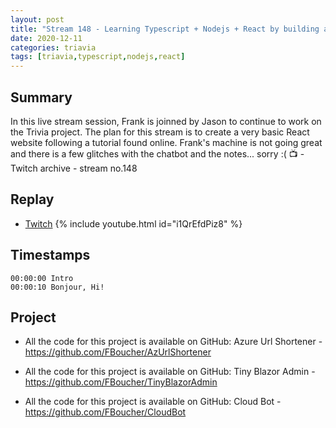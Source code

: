 ```yaml
---
layout: post
title: "Stream 148 - Learning Typescript + Nodejs + React by building a trivia game"
date: 2020-12-11
categories: triavia
tags: [triavia,typescript,nodejs,react]
---
```


## Summary

In this live stream session, Frank is joinned by Jason to continue to work on the Trivia project. The plan for this stream is to create a very basic React website following a tutorial found online. Frank's machine is not going great and there is a few glitches with the chatbot and the notes... sorry :( 📺 - Twitch archive - stream no.148

## Replay

- [Twitch](https://www.twitch.tv/fboucheros)
{% include youtube.html id="i1QrEfdPiz8" %}
<br/><!--more-->

## Timestamps

    00:00:00 Intro
    00:00:10 Bonjour, Hi!


## Project

- All the code for this project is available on GitHub: Azure Url Shortener - https://github.com/FBoucher/AzUrlShortener

- All the code for this project is available on GitHub: Tiny Blazor Admin - https://github.com/FBoucher/TinyBlazorAdmin

- All the code for this project is available on GitHub: Cloud Bot - https://github.com/FBoucher/CloudBot

